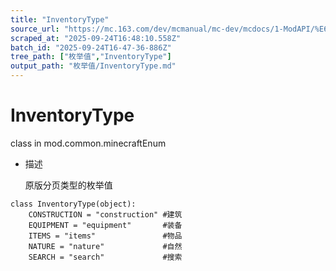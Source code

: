 ```yaml
---
title: "InventoryType"
source_url: "https://mc.163.com/dev/mcmanual/mc-dev/mcdocs/1-ModAPI/%E6%9E%9A%E4%B8%BE%E5%80%BC/InventoryType.html"
scraped_at: "2025-09-24T16:48:10.558Z"
batch_id: "2025-09-24T16-47-36-886Z"
tree_path: ["枚举值","InventoryType"]
output_path: "枚举值/InventoryType.md"
---
```


#  InventoryType

class in mod.common.minecraftEnum

*   描述
    
    原版分页类型的枚举值
    

```
class InventoryType(object):
    CONSTRUCTION = "construction" #建筑
    EQUIPMENT = "equipment"       #装备
    ITEMS = "items"               #物品
    NATURE = "nature"             #自然
    SEARCH = "search"             #搜索


```